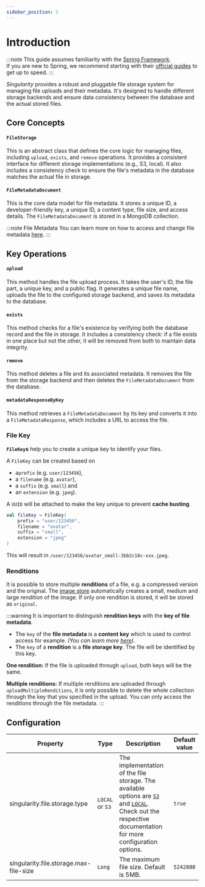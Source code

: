 ```yaml
---
sidebar_position: 1
---
```


# Introduction

:::note
This guide assumes familiarity with the [Spring Framework](https://spring.io).  
If you are new to Spring, we recommend starting with their [official guides](https://spring.io/quickstart) to get up to speed.
:::

*Singularity* provides a robust and pluggable file storage system for managing file uploads and their metadata. 
It's designed to handle different storage backends and ensure data consistency between the database and the actual stored files.

## Core Concepts

#### `FileStorage`

This is an abstract class that defines the core logic for managing files, 
including `upload`, `exists`, and `remove` operations. 
It provides a consistent interface for different storage implementations (e.g., S3, local). 
It also includes a consistency check to ensure the file's metadata in the database matches the actual file in storage.

#### `FileMetadataDocument`

This is the core data model for file metadata.
It stores a unique ID, a developer-friendly key, a unique ID, a content type, file size, and access details.
The `FileMetadataDocument` is stored in a MongoDB collection.

:::note File Metadata
You can learn more on how to access and change file metadata [here](./metadata.md).
:::

## Key Operations

#### `upload`
This method handles the file upload process. 
It takes the user's ID, the file part, a unique key, and a public flag. 
It generates a unique file name, uploads the file to the configured storage backend,
and saves its metadata to the database.

#### `exists` 
This method checks for a file's existence by verifying both the database record and the file in storage. 
It includes a consistency check: if a file exists in one place but not the other,
it will be removed from both to maintain data integrity.

#### `remove` 
This method deletes a file and its associated metadata. 
It removes the file from the storage backend and then deletes the `FileMetadataDocument` from the database.

#### `metadataResponseByKey`

This method retrieves a `FileMetadataDocument` by its key and converts it into a `FileMetadataResponse`, 
which includes a URL to access the file.

### File Key

**`FileKey`s** help you to create a unique key to identify your files.

A `FileKey` can be created based on 
* a`prefix` (e.g. `user/123456`),
* a `filename` (e.g. `avatar`),
* a `suffix` (e.g. `small`) and 
* an `extension` (e.g. `jpeg`).

A `UUID` will be attached to make the key unique to prevent **cache busting**.

```kotlin
val fileKey = FileKey(
    prefix = "user/123456",
    filename = "avatar",
    suffix = "small",
    extension = "jpeg"
)
```

This will result in `/user/123456/avatar_small-3bb2c18c-xxx.jpeg`.

### Renditions

It is possible to store multiple **renditions** of a file, e.g. a compressed version and the original.
The [image store](./images.md) automatically creates a small, medium and large rendition of the image.
If only one rendition is stored, it will be stored as `original`.

:::warning
It is important to distinguish **rendition keys** with the **key of file metadata**.

* The `key` of the **file metadata** is a **content key** which is used to control access for example.
  _(You can learn more [here](../content/introduction.md))_.
* The `key` of a **rendition** is a **file storage key**. The file will be identified by this key.

**One rendition:** If the file is uploaded through `upload`, both keys will be the same.

**Multiple renditions:** If multiple renditions are uploaded through `uploadMultipleRenditions`,
it is only possible to delete the whole collection through the key that you specified in the upload.
You can only access the renditions through the file metadata.
:::

## Configuration

| Property                               | Type            | Description                                                                                                                                                                     | Default value |
|----------------------------------------|-----------------|---------------------------------------------------------------------------------------------------------------------------------------------------------------------------------|---------------|
| singularity.file.storage.type          | `LOCAL` or `S3` | The implementation of the file storage. The available options are [`S3`](s3.md) and [`LOCAL`](local.md). Check out the respective documentation for more configuration options. | `true`        |
| singularity.file.storage.max-file-size | `Long`          | The maximum file size. Default is 5MB.                                                                                                                                          | `5242880`     |

